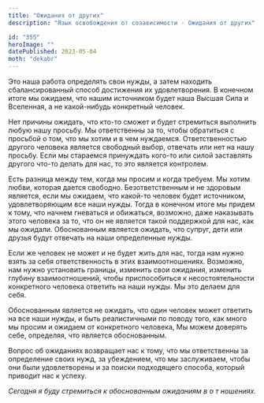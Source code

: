 ```yaml
---
title: "Ожидания от других"
description: "Язык освобождения от созависимости - Ожидания от других"

id: "355"
heroImage: ""
datePublished: 2023-05-04
moth: "dekabr"
---
```


Это наша работа определять свои нужды, а затем находить сбалансированный
способ достижения их удовлетворения. В конечном итоге мы ожидаем, что нашим
источником будет наша Высшая Сила и Вселенная, а не какой-нибудь конкретный
человек.

Нет причины ожидать, что кто-то сможет и будет стремиться выполнить любую нашу
просьбу. Мы ответственны за то, чтобы обратиться с просьбой о том, что мы
хотим и в чем нуждаемся. Ответственностью другого человека является свободный
выбор, отвечать или нет на нашу просьбу. Если мы стараемся принуждать кого-то
или силой заставлять другого что-то делать для нас, то это является контролем.

Есть разница между тем, когда мы просим и когда требуем. Мы хотим любви,
которая дается свободно. Безответственным и не здоровым является, если мы
ожидаем, что какой-то человек будет источником, удовлетворяющим все наши
нужды. Тогда в конечном итоге мы придем к тому, что начнем гневаться и
обижаться, возможно, даже наказывать этого человека за то, что он не является
такой поддержкой для нас, как мы ожидали. Обоснованным является ожидать, что
супруг, дети или друзья будут отвечать на наши определенные нужды.

Если же человек не может и не будет жить для нас, тогда нам нужно взять за
себя ответственность в этих взаимоотношениях. Возможно, нам нужно установить
границы, изменить свои ожидания, изменить глубину взаимоотношений, чтобы
приспособиться к несостоятельности конкретного человека ответить на наши
нужды. Мы это делаем для себя.

Обоснованным является не ожидать, что один человек может ответить на все наши
нужды, и быть реалистичными по поводу того, как много мы просим и ожидаем от
конкретного человека, Мы можем доверять себе, определяя, что является
обоснованным.

Вопрос об ожиданиях возвращает нас к тому, что мы ответственны за определение
своих нужд, за убеждением, что мы заслуживаем, чтобы они были удовлетворены и
за поиски подходящего способа, который приводит нас к успеху.

_Сегодня_ _я_ _буду_ _стремиться_ _к_ _обоснованным_ _ожиданиям_ _в_ _о_ _т_
_ношениях._
